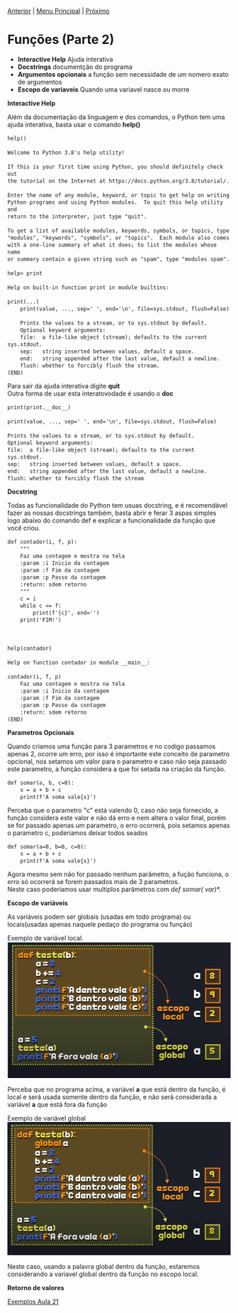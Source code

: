 [Anterior](Aula20.md) | [Menu Principal](/README.md/) | [Próximo](Aula22.md) 

# Funções (Parte 2)  

- **Interactive Help** Ajuda interativa  
- **Docstrings** documentção do programa  
- **Argumentos opcionais**  a função sem necessidade de um nomero exato de argumentos
- **Escopo de variaveis** Quando uma variavel nasce ou morre

**Interactive Help**  

Além da documentação da linguagem e dos comandos, o Python tem uma ajuda interativa, basta usar o comando **help()**  
```
help()

Welcome to Python 3.8's help utility!

If this is your first time using Python, you should definitely check out
the tutorial on the Internet at https://docs.python.org/3.8/tutorial/.

Enter the name of any module, keyword, or topic to get help on writing
Python programs and using Python modules.  To quit this help utility and
return to the interpreter, just type "quit".

To get a list of available modules, keywords, symbols, or topics, type
"modules", "keywords", "symbols", or "topics".  Each module also comes
with a one-line summary of what it does; to list the modules whose name
or summary contain a given string such as "spam", type "modules spam".

help> print

Help on built-in function print in module builtins:

print(...)
    print(value, ..., sep=' ', end='\n', file=sys.stdout, flush=False)
    
    Prints the values to a stream, or to sys.stdout by default.
    Optional keyword arguments:
    file:  a file-like object (stream); defaults to the current sys.stdout.
    sep:   string inserted between values, default a space.
    end:   string appended after the last value, default a newline.
    flush: whether to forcibly flush the stream.
(END)
```
Para sair da ajuda interativa digite **quit**  
Outra forma de usar esta interatovodade é usando o **__doc__**  
```
print(print.__doc__)

print(value, ..., sep=' ', end='\n', file=sys.stdout, flush=False)

Prints the values to a stream, or to sys.stdout by default.
Optional keyword arguments:
file:  a file-like object (stream); defaults to the current sys.stdout.
sep:   string inserted between values, default a space.
end:   string appended after the last value, default a newline.
flush: whether to forcibly flush the stream
```  
  
**Docstring**  
  
Todas as funcionalidade do Python tem usuas docstring, e é recomendável fazer as nossas docstrings também, basta abrir e ferar 3 aspas simples logo abaixo do comando def e explicar a funcionalidade da função que você criou.  
```
def contador(i, f, p):
    """
    Faz uma contagem e mostra na tela
    :param :i Inicio da contagem
    :param :f Fim da contagem
    :param :p Passo da contagem
    :return: sdem retorno
    """
    c = i
    while c <= f:
        print(f'{c}', end='')
    print('FIM!')



help(contador)

Help on function contador in module __main__:

contador(i, f, p)
    Faz uma contagem e mostra na tela
    :param :i Inicio da contagem
    :param :f Fim da contagem
    :param :p Passo da contagem
    :return: sdem retorno
(END)
```
  
**Parametros Opcionais**  
  
Quando criamos uma função para 3 parametros e no codigo passamos apenas 2, ocorre um erro, por isso é importante este conceito de parametro opcional, nos setamos um valor para o parametro e caso não seja passado este parametro, a função considera a que foi setada na criação da função.  
```
def somar(a, b, c=0):
    s = a + b + c 
    print(f'A soma vale{s}')
```  
Perceba que o parametro "c" está valendo 0, caso não seja fornecido, a função considera este valor e não dá erro e nem altera o valor final, porém se for passado apenas um parametro, o erro ocorrerá, pois setamos apenas o parametro c, poderiamos deixar todos seados
```
def somar(a=0, b=0, c=0):
    s = a + b + c 
    print(f'A soma vale{s}')
```  
Agora mesmo sem não for passado nenhum parâmetro, a fução funciona, o erro só ocorrerá se forem passados mais de 3 parametros.  
Neste caso poderiamos usar multiplos parâmetros com **def somar(* var)**.  
  
**Escopo de variáveis**  
  
As variáveis podem ser globais (usadas em todo programa) ou locais(usadas apenas naquele pedaço do programa ou função)  
  
Exemplo de variável local.  
![](/Imagens/imgaula21doc01.png)  
  
Perceba que no programa acima, a variável **a** que está dentro da função, é local e será usada somente dentro da função, e não será considerada a variável **a** que está fora da função 

Exemplo de variável global  
![](/Imagens/imgaula21doc02.png)  
  
Neste caso, usando a palavra global dentro da função, estaremos considerando a variavel global dentro da função no escopo local.  
  
**Retorno de valores**  
  
  



[Exemplos Aula 21](Aula21.py)